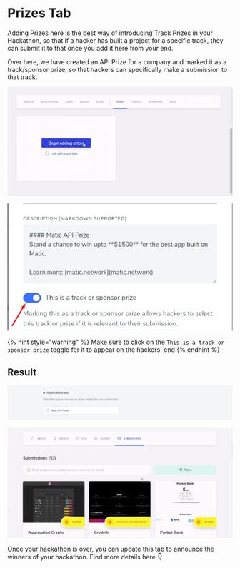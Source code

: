 # Prizes Tab

Adding Prizes here is the best way of introducing Track Prizes in your Hackathon, so that if a hacker has built a project for a specific track, they can submit it to that once you add it here from your end.

Over here, we have created an API Prize for a company and marked it as a track/sponsor prize, so that hackers can specifically make a submission to that track.

![Click on Begin Adding Przies](../../.gitbook/assets/prize.gif)

![](../../.gitbook/assets/image%20%2813%29.png)

{% hint style="warning" %}
Make sure to click on the `This is a track or sponsor prize` toggle for it to appear on the hackers' end
{% endhint %}

## Result

![This is how it will look on the hackers&apos; end while they submit their project](../../.gitbook/assets/image%20%2816%29.png)

![Filtering projects on the basis of the Tracks \(Hackathon Submission Page\)](../../.gitbook/assets/filters-1-.gif)

Once your hackathon is over, you can update this tab to announce the winners of your hackathon. Find more details here 👇



